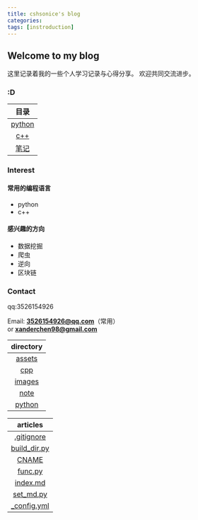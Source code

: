 ```yaml
---
title: cshsonice's blog
categories: 
tags: [instroduction]
---
```


## Welcome to my blog

这里记录着我的一些个人学习记录与心得分享。
欢迎共同交流进步。

### :D

| 目录              |
|:-----------------:|
| [python][1]       |
| [c++][2]          |
| [笔记][3]         |


### Interest
#### 常用的编程语言
* python
* c++

#### 感兴趣的方向
* 数据挖掘
* 爬虫
* 逆向
* 区块链

### Contact

qq:3526154926

Email: <strong>3526154926@qq.com</strong>（常用）<br> or <strong>xanderchen98@gmail.com</strong>





[1]: python/index.md
[2]: cpp/index.md
[3]: note/index.md

<script type="text/javascript" src="/assets/js/customize.js"></script>



| directory       |
|:---------------:|
| [assets][1]     |
| [cpp][2]        |
| [images][3]     |
| [note][4]       |
| [python][5]     |



| articles              |
|:---------------------:|
| [.gitignore][6]       |
| [build_dir.py][7]     |
| [CNAME][8]            |
| [func.py][9]          |
| [index.md][10]        |
| [set_md.py][11]       |
| [_config.yml][12]     |


[1]: ./assets/index.md
[2]: ./cpp/index.md
[3]: ./images/index.md
[4]: ./note/index.md
[5]: ./python/index.md
[6]: ./.gitignore
[7]: ./build_dir.py
[8]: ./CNAME
[9]: ./func.py
[10]: ./index.md
[11]: ./set_md.py
[12]: ./_config.yml
